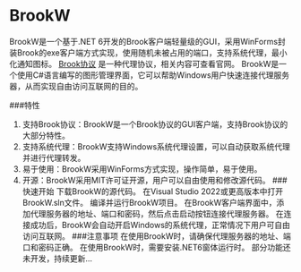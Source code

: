 # BrookW
BrookW是一个基于.NET 6开发的Brook客户端轻量级的GUI，采用WinForms封装Brook的exe客户端方式实现，使用随机未被占用的端口，支持系统代理，最小化通知图标。
[Brook协议](https://github.com/txthinking/brook) 是一种代理协议，相关内容可查看官网。
BrookW是一个使用C#语言编写的图形管理界面，它可以帮助Windows用户快速连接代理服务器，从而实现自由访问互联网的目的。

###特性
1. 支持Brook协议：BrookW是一个Brook协议的GUI客户端，支持Brook协议的大部分特性。
2. 支持系统代理：BrookW支持Windows系统代理设置，可以自动获取系统代理并进行代理转发。
3. 易于使用：BrookW采用WinForms方式实现，操作简单，易于使用。
4. 开源：BrookW采用MIT许可证开源，用户可以自由使用和修改源代码。
###快速开始
下载BrookW的源代码。
在Visual Studio 2022或更高版本中打开BrookW.sln文件。
编译并运行BrookW项目。
在BrookW客户端界面中，添加代理服务器的地址、端口和密码，然后点击启动按钮连接代理服务器。
在连接成功后，BrookW会自动开启Windows的系统代理，正常情况下用户可自由访问互联网。
###注意事项
在使用BrookW时，请确保代理服务器的地址、端口和密码正确。
在使用BrookW时，需要安装.NET6窗体运行时。
部分功能还未开发，持续更新…